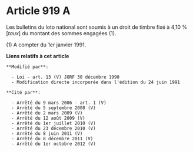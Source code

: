 # Article 919 A

Les bulletins du loto national sont soumis à un droit de timbre fixé à 4,10 % [*taux*] du montant des sommes engagées (1).

(1) A compter du 1er janvier 1991.

**Liens relatifs à cet article**

	**Modifié par**:

	  - Loi - art. 13 (V) JORF 30 décembre 1990
	  - Modification directe incorporée dans l'édition du 24 juin 1991

	**Cité par**:

	  - Arrêté du 9 mars 2006 - art. 1 (V)
	  - Arrêté du 5 septembre 2008 (V)
	  - Arrêté du 2 mars 2009 (V)
	  - Arrêté du 12 août 2009 (V)
	  - Arrêté du 1er juillet 2010 (V)
	  - Arrêté du 23 décembre 2010 (V)
	  - Arrêté du 8 juin 2011 (V)
	  - Arrêté du 8 décembre 2011 (V)
	  - Arrêté du 1er octobre 2012 (V)

